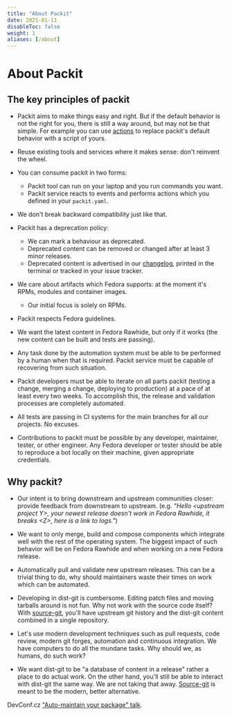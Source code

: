 ```yaml
---
title: "About Packit"
date: 2021-01-11
disableToc: false
weight: 1
aliases: [/about]
---
```


# About Packit

## The key principles of packit

- Packit aims to make things easy and right. But if the default behavior is not
  the right for you, there is still a way around, but may not be that simple.
  For example you can use
  [actions](/docs/actions/)
  to replace packit's default behavior with a script of yours.

- Reuse existing tools and services where it makes sense: don't reinvent the
  wheel.

- You can consume packit in two forms:

  - Packit tool can run on your laptop and you run commands you want.
  - Packit service reacts to events and performs actions which you
    defined in your `packit.yaml`.

- We don't break backward compatibility just like that.

- Packit has a deprecation policy:

  - We can mark a behaviour as deprecated.
  - Deprecated content can be removed or changed after at least 3 minor
    releases.
  - Deprecated content is advertised in our
    [changelog](https://github.com/packit/packit/blob/main/CHANGELOG.md),
    printed in the terminal or tracked in your issue tracker.

- We care about artifacts which Fedora supports: at the moment it's RPMs,
  modules and container images.

  - Our initial focus is solely on RPMs.

- Packit respects Fedora guidelines.

- We want the latest content in Fedora Rawhide, but only if it works (the new
  content can be built and tests are passing).

- Any task done by the automation system must be able to be performed by a
  human when that is required. Packit service must be capable of recovering
  from such situation.

- Packit developers must be able to iterate on all parts packit (testing a
  change, merging a change, deploying to production) at a pace of at least
  every two weeks. To accomplish this, the release and validation processes are
  completely automated.

- All tests are passing in CI systems for the main branches for all our
  projects. No excuses.

- Contributions to packit must be possible by any developer, maintainer,
  tester, or other engineer. Any Fedora developer or tester should be able to
  reproduce a bot locally on their machine, given appropriate credentials.

## Why packit?

- Our intent is to bring downstream and upstream communities closer: provide
  feedback from downstream to upstream. (e.g. _"Hello \<upstream project Y>,
  your newest release doesn't work in Fedora Rawhide, it breaks \<Z>, here is
  a link to logs."_)

- We want to only merge, build and compose components which integrate well
  with the rest of the operating system. The biggest impact of such behavior
  will be on Fedora Rawhide and when working on a new Fedora release.

- Automatically pull and validate new upstream releases. This can be a trivial
  thing to do, why should maintainers waste their times on work which can be
  automated.

- Developing in dist-git is cumbersome. Editing patch files and moving
  tarballs around is not fun. Why not work with the source code itself?
  With [source-git](/docs/source-git/), you'll have upstream git history and the
  dist-git content combined in a single repository.

- Let's use modern development techniques such as pull requests, code review,
  modern git forges, automation and continuous integration. We have computers
  to do all the mundane tasks. Why should we, as humans, do such work?

- We want dist-git to be "a database of content in a release" rather a place
  to do actual work. On the other hand, you'll still be able to interact with
  dist-git the same way. We are not taking that away.
  [Source-git](/docs/source-git/) is meant to be the modern, better alternative.

DevConf.cz ["Auto-maintain your package" talk](https://www.youtube.com/watch?v=KpF27v6K4Oc).
